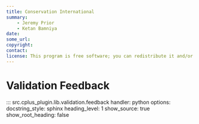 ```yaml
---
title: Conservation International
summary:
    - Jeremy Prior
    - Ketan Bamniya
date:
some_url:
copyright:
contact:
license: This program is free software; you can redistribute it and/or modify it under the terms of the GNU Affero General Public License as published by the Free Software Foundation; either version 3 of the License, or (at your option) any later version.
---
```


# Validation Feedback

::: src.cplus_plugin.lib.validation.feedback
    handler: python
    options:
        docstring_style: sphinx
        heading_level: 1
        show_source: true
        show_root_heading: false
